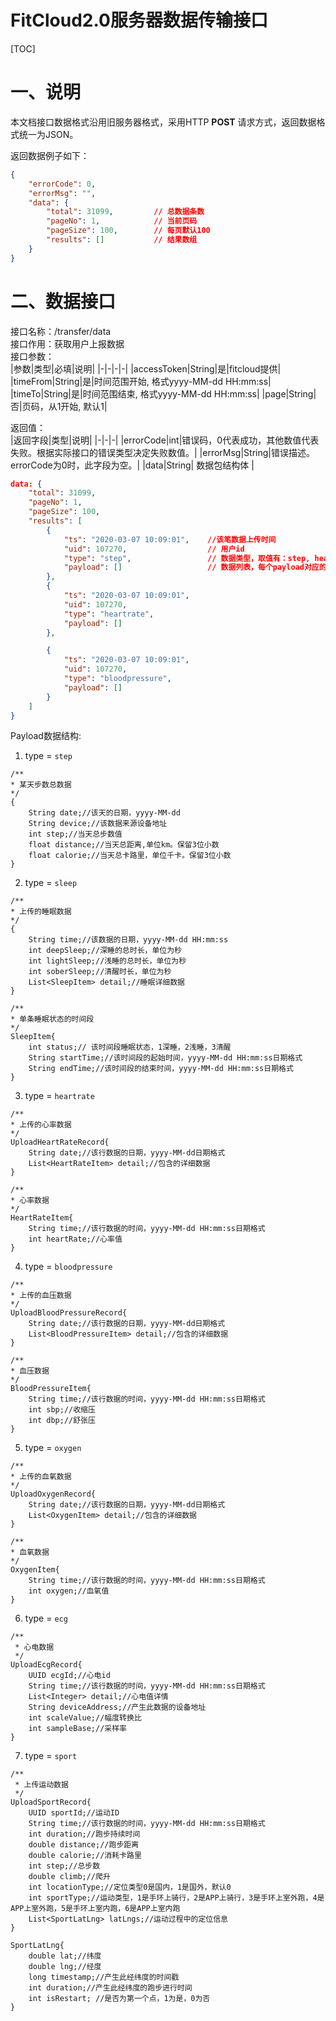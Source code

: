 # FitCloud2.0服务器数据传输接口

[TOC]

# 一、说明
本文档接口数据格式沿用旧服务器格式，采用HTTP **POST** 请求方式，返回数据格式统一为JSON。

返回数据例子如下：
```json
{
    "errorCode": 0,
    "errorMsg": "",
    "data": {
        "total": 31099,         // 总数据条数
        "pageNo": 1,            // 当前页码
        "pageSize": 100,        // 每页默认100
        "results": []           // 结果数组
    }
}
```

# 二、数据接口

接口名称：/transfer/data  
接口作用：获取用户上报数据  
接口参数：  
|参数|类型|必填|说明| 
|-|-|-|-|
|accessToken|String|是|fitcloud提供|
|timeFrom|String|是|时间范围开始, 格式yyyy-MM-dd HH:mm:ss|
|timeTo|String|是|时间范围结束, 格式yyyy-MM-dd HH:mm:ss|
|page|String|否|页码，从1开始, 默认1|


返回值：  
|返回字段|类型|说明|
|-|-|-|
|errorCode|int|错误码，0代表成功，其他数值代表失败。根据实际接口的错误类型决定失败数值。|
|errorMsg|String|错误描述。errorCode为0时，此字段为空。|
|data|String| 数据包结构体 |

```json
data: {
    "total": 31099,
    "pageNo": 1,
    "pageSize": 100,
    "results": [
        {
            "ts": "2020-03-07 10:09:01",    //该笔数据上传时间
            "uid": 107270,                  // 用户id
            "type": "step",                 // 数据类型，取值有：step, heartrate, bloodpressure, oxygen, ecg, sleep, sport,
            "payload": []                   // 数据列表，每个payload对应的数据结构见说明
        },
        {
            "ts": "2020-03-07 10:09:01",
            "uid": 107270,
            "type": "heartrate",
            "payload": []
        },

        {
            "ts": "2020-03-07 10:09:01",
            "uid": 107270,
            "type": "bloodpressure",
            "payload": []
        }
    ]
}
```

Payload数据结构:  

1. type = `step`
```
/**
* 某天步数总数据
*/
{
    String date;//该天的日期，yyyy-MM-dd
    String device;//该数据来源设备地址
    int step;//当天总步数值
    float distance;//当天总距离,单位km。保留3位小数
    float calorie;//当天总卡路里，单位千卡。保留3位小数
}
```

2. type = `sleep`
```
/**
* 上传的睡眠数据
*/
{
    String time;//该数据的日期，yyyy-MM-dd HH:mm:ss
    int	deepSleep;//深睡的总时长，单位为秒
    int	lightSleep;//浅睡的总时长，单位为秒
    int	soberSleep;//清醒时长，单位为秒
    List<SleepItem> detail;//睡眠详细数据
}

/**
* 单条睡眠状态的时间段
*/
SleepItem{
	int status;// 该时间段睡眠状态，1深睡，2浅睡，3清醒
	String startTime;//该时间段的起始时间，yyyy-MM-dd HH:mm:ss日期格式
	String endTime;//该时间段的结束时间，yyyy-MM-dd HH:mm:ss日期格式
}

```

3. type = `heartrate`
```
/**
* 上传的心率数据
*/
UploadHeartRateRecord{
    String date;//该行数据的日期，yyyy-MM-dd日期格式
    List<HeartRateItem> detail;//包含的详细数据
}

/**
* 心率数据
*/
HeartRateItem{
    String time;//该行数据的时间，yyyy-MM-dd HH:mm:ss日期格式
    int	heartRate;//心率值
}

```

4. type = `bloodpressure`
```
/**
* 上传的血压数据
*/
UploadBloodPressureRecord{
    String date;//该行数据的日期，yyyy-MM-dd日期格式
    List<BloodPressureItem> detail;//包含的详细数据
}

/**
* 血压数据
*/
BloodPressureItem{
    String time;//该行数据的时间，yyyy-MM-dd HH:mm:ss日期格式
    int	sbp;//收缩压
    int	dbp;//舒张压
}
```

5. type = `oxygen`
```
/**
* 上传的血氧数据
*/
UploadOxygenRecord{
    String date;//该行数据的日期，yyyy-MM-dd日期格式
    List<OxygenItem> detail;//包含的详细数据
}

/**
* 血氧数据
*/
OxygenItem{
    String time;//该行数据的时间，yyyy-MM-dd HH:mm:ss日期格式
    int	oxygen;//血氧值
}

```

6. type = `ecg`
```
/**
 * 心电数据
 */
UploadEcgRecord{
    UUID ecgId;//心电id
    String time;//该行数据的时间，yyyy-MM-dd HH:mm:ss日期格式
    List<Integer> detail;//心电值详情
    String deviceAddress;//产生此数据的设备地址
    int scaleValue;//幅度转换比
    int sampleBase;//采样率
}

```

7. type = `sport`

```
/**
 * 上传运动数据
 */
UploadSportRecord{
    UUID sportId;//运动ID
    String time;//该行数据的时间，yyyy-MM-dd HH:mm:ss日期格式
    int duration;//跑步持续时间
    double distance;//跑步距离
    double calorie;//消耗卡路里
    int step;//总步数
    double climb;//爬升
    int locationType;//定位类型0是国内，1是国外，默认0
    int sportType;//运动类型，1是手环上骑行，2是APP上骑行，3是手环上室外跑，4是APP上室外跑，5是手环上室内跑，6是APP上室内跑
    List<SportLatLng> latLngs;//运动过程中的定位信息
}

SportLatLng{
    double lat;//纬度
    double lng;//经度
    long timestamp;//产生此经纬度的时间戳
    int duration;//产生此经纬度的跑步进行时间
    int isRestart; //是否为第一个点，1为是，0为否
}
```
